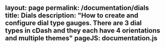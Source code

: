 layout: page
permalink: /documentation/dials
title: Dials
description: "How to create and configure dial type gauges. There are 3 dial types in cDash and they each have 4 orientations and multiple themes"
pageJS: documentation.js
---


